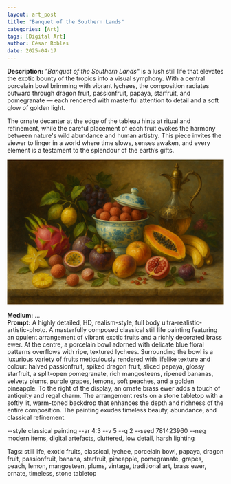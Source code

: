 ```yaml
---
layout: art_post
title: "Banquet of the Southern Lands"
categories: [Art]
tags: [Digital Art]
author: César Robles
date: 2025-04-17
---
```

**Description:** *"Banquet of the Southern Lands"* is a lush still life that elevates the exotic bounty of the tropics into a visual symphony. With a central porcelain bowl brimming with vibrant lychees, the composition radiates outward through dragon fruit, passionfruit, papaya, starfruit, and pomegranate — each rendered with masterful attention to detail and a soft glow of golden light.

The ornate decanter at the edge of the tableau hints at ritual and refinement, while the careful placement of each fruit evokes the harmony between nature's wild abundance and human artistry. This piece invites the viewer to linger in a world where time slows, senses awaken, and every element is a testament to the splendour of the earth’s gifts.

![Banquet of the Southern Lands](/imag/digital_art/banquet_of_the_southern_land.jpg)

**Medium:** ...\
**Prompt:** A highly detailed, HD, realism-style,  full body ultra-realistic-artistic-photo. A masterfully composed classical still life painting featuring an opulent arrangement of vibrant exotic fruits and a richly decorated brass ewer. At the centre, a porcelain bowl adorned with delicate blue floral patterns overflows with ripe, textured lychees. Surrounding the bowl is a luxurious variety of fruits meticulously rendered with lifelike texture and colour: halved passionfruit, spiked dragon fruit, sliced papaya, glossy starfruit, a split-open pomegranate, rich mangosteens, ripened bananas, velvety plums, purple grapes, lemons, soft peaches, and a golden pineapple. To the right of the display, an ornate brass ewer adds a touch of antiquity and regal charm. The arrangement rests on a stone tabletop with a softly lit, warm-toned backdrop that enhances the depth and richness of the entire composition. The painting exudes timeless beauty, abundance, and classical refinement.

--style classical painting --ar 4:3 --v 5 --q 2 --seed 781423960 --neg modern items, digital artefacts, cluttered, low detail, harsh lighting

Tags: still life, exotic fruits, classical, lychee, porcelain bowl, papaya, dragon fruit, passionfruit, banana, starfruit, pineapple, pomegranate, grapes, peach, lemon, mangosteen, plums, vintage, traditional art, brass ewer, ornate, timeless, stone tabletop